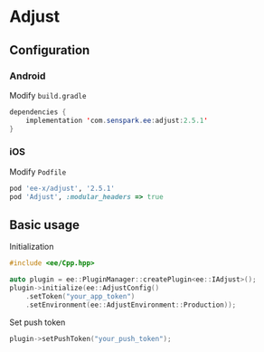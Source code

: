 # Adjust
## Configuration
### Android
Modify `build.gradle`
```java
dependencies {
    implementation 'com.senspark.ee:adjust:2.5.1'
}
```

### iOS
Modify `Podfile`
```ruby
pod 'ee-x/adjust', '2.5.1'
pod 'Adjust', :modular_headers => true
```

## Basic usage
Initialization
```cpp
#include <ee/Cpp.hpp>

auto plugin = ee::PluginManager::createPlugin<ee::IAdjust>();
plugin->initialize(ee::AdjustConfig()
    .setToken("your_app_token")
    .setEnvironment(ee::AdjustEnvironment::Production));
```

Set push token
```cpp
plugin->setPushToken("your_push_token");
```